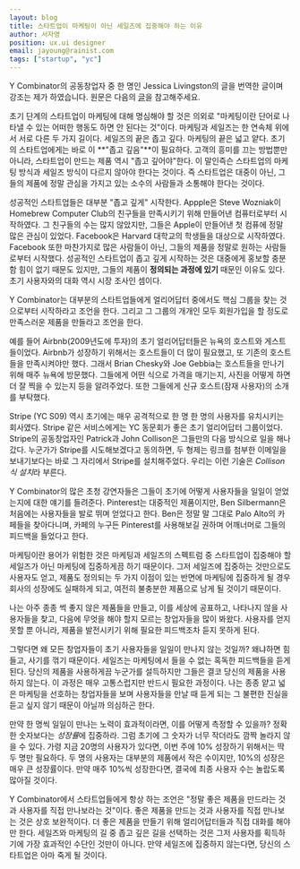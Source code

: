 ```yaml
---
layout: blog
title: 스타트업이 마케팅이 아닌 세일즈에 집중해야 하는 이유
author: 서자영
position: ux.ui designer
email: jayoung@rainist.com
tags: ["startup", "yc"]
---
```


Y Combinator의 공동창업자 중 한 명인 Jessica Livingston의 글을 번역한 글이며 강조는 제가 하였습니다.
원문은 다음의 [글](http://blogs.wsj.com/accelerators/2014/06/03/jessica-livingston-why-startups-need-to-focus-on-sales-not-marketing/)을 참고해주세요.

초기 단계의 스타트업이 마케팅에 대해 명심해야 할 것은 의외로 "마케팅이란 단어로 나타낼 수 있는 어떠한 행동도 하면 안 된다는 것"이다. 마케팅과 세일즈는 한 연속체 위에서 서로 다른 두 가지 길이다. 세일즈의 끝은 좁고 깊다. 마케팅의 끝은 넓고 얕다. 초기의 스타트업에게는 바로 이 **"좁고 깊음"**이 필요하다. 고객의 흥미를 끄는 방법뿐만 아니라, 스타트업이 만드는 제품 역시 "좁고 깊어야"한다. 이 말인즉슨 스타트업의 마케팅 방식과 세일즈 방식이 다르지 않아야 한다는 것이다. 즉 스타트업은 대중이 아닌, 그들의 제품에 정말 관심을 가지고 있는 소수의 사람들과 소통해야 한다는 것이다.

성공적인 스타트업들은 대부분 "좁고 깊게" 시작한다. Appple은 Steve Wozniak이 Homebrew Computer Club의 친구들을 만족시키기 위해 만들어낸 컴퓨터로부터 시작하였다. 그 친구들의 수는 많지 않았지만, 그들은 Apple이 만들어낸 첫 컴퓨에 정말 많은 관심이 있었다. Facebook은 Harvard 대학교의 학생들을 대상으로 시작하였다. Facebook 또한 마찬가지로 많은 사람들이 아닌, 그들의 제품을 정말로 원하는 사람들로부터 시작했다. 성공적인 스타트업이 좁고 깊게 시작하는 것은 대중에게 홍보할 충분함 힘이 없기 때문도 있지만, 그들의 제품이 **정의되는 과정에 있기** 때문인 이유도 있다. 초기 사용자와의 대화 역시 시장 조사인 셈이다.

Y Combinator는 대부분의 스타트업들에게 얼리어답터 중에서도 핵심 그룹을 찾는 것으로부터 시작하라고 조언을 한다. 그리고 그 그룹의 개개인 모두 회원가입을 할 정도로 만족스러운 제품을 만들라고 조언을 한다.

예를 들어 Airbnb(2009년도에 투자)의 초기 얼리어답터들은 뉴욕의 호스트와 게스트들이었다. Airbnb가 성장하기 위해서는 호스트들이 더 많이 필요했고, 또 기존의 호스트들을 만족시켜야만 했다. 그래서 Brian Chesky와 Joe Gebbia는 호스트들을 만나기 위해 매주 뉴욕에 방문했다. 그들에게 어떤 식으로 가격을 매기는지, 사진을 어떻게 하면 더 잘 찍을 수 있는지 등을 알려주었다. 또한 그들에게 신규 호스트(잠재 사용자)의 소개를 부탁했다.

Stripe (YC S09) 역시 초기에는 매우 공격적으로 한 명 한 명의 사용자를 유치시키는 회사였다. Stripe 같은 서비스에게는 YC 동문회가 좋은 초기 얼리어답터 그룹이었다. Stripe의 공동창업자인 Patrick과 John Collison은 그들만의 다음 방식으로 일을 해나갔다. 누군가가 Stripe를 시도해보겠다고 동의하면, 두 형제는 링크를 첨부한 이메일을 보내기보다는 바로 그 자리에서 Stripe를 설치해주었다. 우리는 이런 기술은 *Collison 식 설치*라 부른다.

Y Combinator의 많은 초청 강연자들은 그들이 초기에 어떻게 사용자들을 일일이 얻었는지에 대한 얘기를 들려준다. Pinterest는 대중적인 제품이지만, Ben Silbermann은 처음에는 사용자들을 발로 뛰며 얻었다고 한다. Ben은 정말 말 그대로 Palo Alto의 카페들을 찾아다니며, 카페의 누구든 Pinterest를 사용해보길 권하며 어깨너머로 그들의 피드백을 들었다고 한다.

마케팅이란 용어가 위험한 것은 마케팅과 세일즈의 스펙트럼 중 스타트업이 집중해야 할 세일즈가 아닌 마케팅에 집중하게끔 하기 때문이다. 그저 세일즈에 집중하는 것만으로도 사용자도 얻고, 제품도 정의되는 두 가지 이점이 있는 반면에 마케팅에 집중하게 될 경우 회사의 성장에도 실패하게 되고, 여전히 불충분한 제품으로 남게 될 것이기 때문이다.

나는 아주 종종 썩 좋지 않은 제품들을 만들고, 이를 세상에 공표하고, 나타나지 않을 사용자들을 찾고, 다음에 무엇을 해야 할지 모르는 창업자들을 많이 봐왔다. 사용자를 얻지 못할 뿐 아니라, 제품을 발전시키기 위해 필요한 피드백조차 듣지 못하게 된다.

그렇다면 왜 모든 창업자들이 초기 사용자들을 일일이 만나지 않는 것일까? 왜냐하면 힘들고, 사기를 꺾기 때문이다. 세일즈는 마케팅에서 들을 수 없는 혹독한 피드백들을 듣게 된다. 당신의 제품을 사용하게끔 누군가를 설득하지만 그들은 결코 당신의 제품을 사용하지 않는다. 이 과정은 매우 고통스럽지만 반드시 필요한 과정이다. 나는 종종 얕고 넓은 마케팅을 선호하는 창업자들을 보며 사용자들을 만날 때 듣게 되는 그 불편한 진실을 듣고 싶지 않기 때문이 아닐까 의심하곤 한다.

만약 한 명씩 일일이 만나는 노력이 효과적이라면, 이를 어떻게 측정할 수 있을까? 정확한 숫자보다는 *성장률*에 집중하라. 그럼 초기에 그 숫자가 너무 작더라도 깜짝 놀라지 않을 수 있다. 가령 지금 20명의 사용자가 있다면, 이번 주에 10% 성장하기 위해서는 딱 두 명만 필요하다. 두 명의 사용자는 대부분의 제품에서 작은 수이지만, 10%의 성장은 매우 큰 성장률이다. 만약 매주 10%씩 성장한다면, 결국에 최종 사용자 수는 놀랍도록 많아질 것이다.

Y Combinator에서 스타트업들에게 항상 하는 조언은 "정말 좋은 제품을 만드라는 것과 사용자를 직접 만나보라는 것"이다. 좋은 제품을 만드는 것과 사용자를 직접 만나보는 것은 상호 보완적이다. 더 좋은 제품을 만들기 위해 얼리어답터들과 직접 대화를 해야만 한다. 세일즈와 마케팅의 길 중 좁고 깊은 길을 선택하는 것은 그저 사용자를 획득하기에 가장 효과적인 수단인 것만이 아니다. 만약 세일즈에 집중하지 않는다면, 당신의 스타트업은 아마 죽게 될 것이다.
